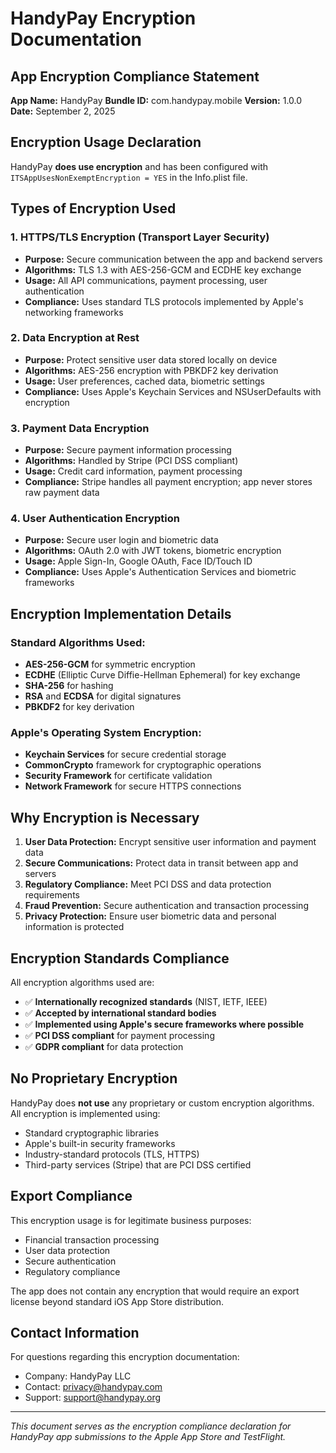# HandyPay Encryption Documentation

## App Encryption Compliance Statement

**App Name:** HandyPay
**Bundle ID:** com.handypay.mobile
**Version:** 1.0.0
**Date:** September 2, 2025

## Encryption Usage Declaration

HandyPay **does use encryption** and has been configured with `ITSAppUsesNonExemptEncryption = YES` in the Info.plist file.

## Types of Encryption Used

### 1. HTTPS/TLS Encryption (Transport Layer Security)

- **Purpose:** Secure communication between the app and backend servers
- **Algorithms:** TLS 1.3 with AES-256-GCM and ECDHE key exchange
- **Usage:** All API communications, payment processing, user authentication
- **Compliance:** Uses standard TLS protocols implemented by Apple's networking frameworks

### 2. Data Encryption at Rest

- **Purpose:** Protect sensitive user data stored locally on device
- **Algorithms:** AES-256 encryption with PBKDF2 key derivation
- **Usage:** User preferences, cached data, biometric settings
- **Compliance:** Uses Apple's Keychain Services and NSUserDefaults with encryption

### 3. Payment Data Encryption

- **Purpose:** Secure payment information processing
- **Algorithms:** Handled by Stripe (PCI DSS compliant)
- **Usage:** Credit card information, payment processing
- **Compliance:** Stripe handles all payment encryption; app never stores raw payment data

### 4. User Authentication Encryption

- **Purpose:** Secure user login and biometric data
- **Algorithms:** OAuth 2.0 with JWT tokens, biometric encryption
- **Usage:** Apple Sign-In, Google OAuth, Face ID/Touch ID
- **Compliance:** Uses Apple's Authentication Services and biometric frameworks

## Encryption Implementation Details

### Standard Algorithms Used:

- **AES-256-GCM** for symmetric encryption
- **ECDHE** (Elliptic Curve Diffie-Hellman Ephemeral) for key exchange
- **SHA-256** for hashing
- **RSA** and **ECDSA** for digital signatures
- **PBKDF2** for key derivation

### Apple's Operating System Encryption:

- **Keychain Services** for secure credential storage
- **CommonCrypto** framework for cryptographic operations
- **Security Framework** for certificate validation
- **Network Framework** for secure HTTPS connections

## Why Encryption is Necessary

1. **User Data Protection:** Encrypt sensitive user information and payment data
2. **Secure Communications:** Protect data in transit between app and servers
3. **Regulatory Compliance:** Meet PCI DSS and data protection requirements
4. **Fraud Prevention:** Secure authentication and transaction processing
5. **Privacy Protection:** Ensure user biometric data and personal information is protected

## Encryption Standards Compliance

All encryption algorithms used are:

- ✅ **Internationally recognized standards** (NIST, IETF, IEEE)
- ✅ **Accepted by international standard bodies**
- ✅ **Implemented using Apple's secure frameworks where possible**
- ✅ **PCI DSS compliant** for payment processing
- ✅ **GDPR compliant** for data protection

## No Proprietary Encryption

HandyPay does **not use** any proprietary or custom encryption algorithms. All encryption is implemented using:

- Standard cryptographic libraries
- Apple's built-in security frameworks
- Industry-standard protocols (TLS, HTTPS)
- Third-party services (Stripe) that are PCI DSS certified

## Export Compliance

This encryption usage is for legitimate business purposes:

- Financial transaction processing
- User data protection
- Secure authentication
- Regulatory compliance

The app does not contain any encryption that would require an export license beyond standard iOS App Store distribution.

## Contact Information

For questions regarding this encryption documentation:

- Company: HandyPay LLC
- Contact: privacy@handypay.com
- Support: support@handypay.org

---

_This document serves as the encryption compliance declaration for HandyPay app submissions to the Apple App Store and TestFlight._
